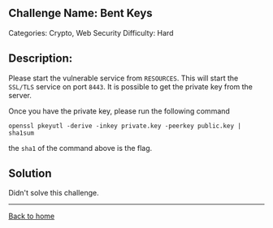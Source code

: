 ## Challenge Name: Bent Keys
Categories: Crypto, Web Security
Difficulty: Hard

## Description: 

Please start the vulnerable service from `RESOURCES`. This will start the `SSL/TLS` service on port `8443`. It is possible to get the private key from the server.

Once you have the private key, please run the following command

`openssl pkeyutl -derive -inkey private.key -peerkey public.key | sha1sum`

the `sha1` of the command above is the flag.

## Solution

Didn't solve this challenge.


---
[Back to home](../README.md)

